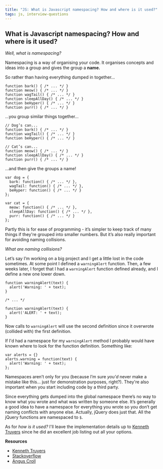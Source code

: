 ```yaml
---
title: "JS: What is Javascript namespacing? How and where is it used?"
tags: js, interview-questions
---
```


## What is Javascript namespacing? How and where is it used?

*Well, what is namespacing?*

Namespacing is a way of organising your code. It organises concepts and ideas into a group and gives the group a **name.**

So rather than having everything dumped in together...

```
function bark() { /* ... */ }
function meow() { /* ... */ }
function wagTail() { /* ... */ }
function sleepAllDay() { /* ... */ }
function beHyper() { /* ... */ }
function purr() { /* ... */ }
```

...you group similar things together...

```
// Dog’s can...
function bark() { /* ... */ }
function wagTail() { /* ... */ }
function beHyper() { /* ... */ }

// Cat’s can...
function meow() { /* ... */ }
function sleepAllDay() { /* ... */ }
function purr() { /* ... */ }
```

...and then give the groups a name!

```
var dog = {
  bark: function() { /* ... */ },
  wagTail: function() { /* ... */ },
  beHyper: function() { /* ... */ }
};

var cat = {
  meow: function() { /* ... */ },
  sleepAllDay: function() { /* ... */ },
  purr: function() { /* ... */ }
};
```

Partly this is for ease of programming - it’s simpler to keep track of many things if they're grouped into smaller numbers. But it’s also really important for avoiding naming collisions.

*What are naming collisions?*

Let’s say I’m working on a big project and I get a little lost in the code sometimes. At some point I defined a `warningAlert` function. Then, a few weeks later, I forget that I had a `warningAlert` function defined already, and I define a new one lower down.

```
function warningAlert(text) {
  alert('Warning: ' + text);
}

/* ... */

function warningAlert(text) {
  alert('ALERT: ' + text);
}
```

Now calls to `warningAlert` will use the second definition since it overwrote (collided with) the first definition.

If I'd had a namespace for my `warningAlert` method I probably would have known where to look for the function definition. Something like:

```
var alerts = {}
alerts.warning = function(text) {
  alert('Warning: ' + text);
};
```

Namespaces aren’t only for you (because I’m sure *you'd* never make a mistake like this... just for demonstration purposes, right?). They're also important when you start including code by a third party.

Since everything gets dumped into the global namespace there’s no way to know what you wrote and what was written by someone else. It’s generally a good idea to have a namespace for everything you wrote so you don’t get naming conflicts with anyone else. Actually, jQuery does just that. All the jQuery functions are namespaced to `$`.

As for *how is it used?* I'll leave the implementation details up to [Kenneth Truyers](http://www.kenneth-truyers.net/2013/04/27/javascript-namespaces-and-modules/) since he did an excellent job listing out all your options.

**Resources**

* [Kenneth Truyers](http://www.kenneth-truyers.net/2013/04/27/javascript-namespaces-and-modules/)
* [Stackoverflow](http://stackoverflow.com/a/5947280/863846)
* [Angus Croll](https://javascriptweblog.wordpress.com/2010/12/07/namespacing-in-javascript/)

